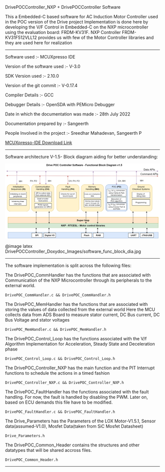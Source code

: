 DrivePOCController_NXP + DrivePOCController Software

This a Embedded-C based software for AC Induction Motor Controller used in the POC version of the Drive project
Implementation is done here by developing the V/F Control in Embedded-C on the NXP microcontroller using the evaluation board: FRDM-KV31F. 
NXP Controller FRDM-KV31F512VLL12 provides us with few of the Motor Controller libraries and they are used here for realization

-----------------------------------------------

Software used 						:-  	MCUXpresso IDE

Version of the software used				:-	V-3.0

SDK Version used					:-	2.10.0

Version of the git commit				:-	V-0.17.4

Compiler Details					:-	GCC

Debugger Details					:-  	OpenSDA with PEMicro Debugger

Date in which the documentation was made 		:-  	28th July 2022
	
Documentation prepared by				:-	Sangeerth

People Involved in the project			:- 	Sreedhar Mahadevan, Sangeerth P

[MCUXpresso-IDE Download Link](https://www.nxp.com/design/software/development-software/mcuxpresso-software-and-tools-/mcuxpresso-integrated-development-environment-ide:MCUXpresso-IDE)

-----------------------------------------------

Software architecture V-1.5- Block diagram aiding for better understanding:

![software_func_block_dia.jpg](DrivePOCController_Doxydoc_Images/software_func_block_dia.jpg)

@image latex DrivePOCController_Doxydoc_Images/software_func_block_dia.jpg

-----------------------------------------------

The software implementation is split across the following files:

The DrivePOC_CommHandler has the functions that are associated with Communication of the NXP Microcontroller through its peripherals to the external world.

	DrivePOC_CommHandler.c && DrivePOC_CommHandler.h


The DrivePOC_MemHandler has the functions that are associated with storing the values of data collected from the external world
Here the MCU collects data from ADS Board to measure stator current, DC Bus current, DC Bus Voltage and stator voltages

	DrivePOC_MemHandler.c && DrivePOC_MemHandler.h


The DrivePOC_Control_Loop has the functions associated with the V/f Algorithm Implementation for Acceleration, Steady State and Deceleration phase

	DrivePOC_Control_Loop.c && DrivePOC_Control_Loop.h

The DrivePOC_Controller_NXP has the main function and the PIT Interrupt functions to schedule the actions in a timed fashion

	DrivePOC_Controller_NXP.c && DrivePOC_Controller_NXP.h

The DrivePOC_FaultHandler has the functions associated with the fault handling. For now, the fault is handled by disabling the PWM. Later on, based on ECU demands this file have to be modified.

	DrivePOC_FaultHandler.c && DrivePOC_FaultHandler.h 

The Drive_Parameters has the Parameters of the LOX Motor-V1.5.1, Sensor data(assumed-V1.0), Mosfet Data(taken from SiC Mosfet Datasheet)

	Drive_Parameters.h

The DrivePOC_Common_Header contains the structures and other datatypes that will be shared accross files.

	DrivePOC_Common_Header.h
	
	
-----------------------------------------------
